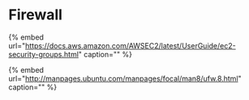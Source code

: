 # Firewall

{% embed url="https://docs.aws.amazon.com/AWSEC2/latest/UserGuide/ec2-security-groups.html" caption="" %}

{% embed url="http://manpages.ubuntu.com/manpages/focal/man8/ufw.8.html" caption="" %}

